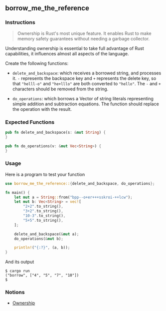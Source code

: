 ## borrow_me_the_reference

### Instructions

> Ownership is Rust's most unique feature. It enables Rust to make memory safety guarantees without needing a garbage collector.

Understanding ownership is essential to take full advantage of Rust capabilities, it influences almost all aspects of the language.

Create the following functions:

- `delete_and_backspace`: which receives a borrowed string, and processes it. `-` represents the backspace key and `+` represents the delete key, so that `"helll-o"` and `"he+lllo"` are both converted to `"hello"`. The `-` and `+` characters should be removed from the string.

- `do_operations`: which borrows a Vector of string literals representing simple addition and subtraction equations. The function should replace the operation with the result.

### Expected Functions

```rust
pub fn delete_and_backspace(s: &mut String) {
}

pub fn do_operations(v: &mut Vec<String>) {
}
```

### Usage

Here is a program to test your function

```rust
use borrow_me_the_reference::{delete_and_backspace, do_operations};

fn main() {
	let mut a = String::from("bpp--o+er+++sskroi-++lcw");
    let mut b: Vec<String> = vec![
        "2+2".to_string(),
        "3+2".to_string(),
        "10-3".to_string(),
        "5+5".to_string(),
    ];

	delete_and_backspace(&mut a);
	do_operations(&mut b);

	println!("{:?}", (a, b));
}
```

And its output

```console
$ cargo run
("borrow", ["4", "5", "7", "10"])
$
```

### Notions

- [Ownership](https://doc.rust-lang.org/book/ch04-00-understanding-ownership.html)
